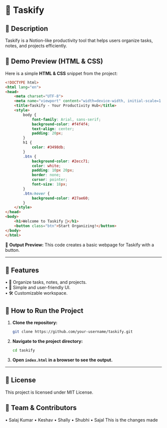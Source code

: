 # 🌟 Taskify

## 📌 Description
Taskify is a Notion-like productivity tool that helps users organize tasks, notes, and projects efficiently.

## 🎨 Demo Preview (HTML & CSS)
Here is a simple **HTML & CSS** snippet from the project:

```html
<!DOCTYPE html>
<html lang="en">
<head>
    <meta charset="UTF-8">
    <meta name="viewport" content="width=device-width, initial-scale=1.0">
    <title>Taskify - Your Productivity Hub</title>
    <style>
        body {
            font-family: Arial, sans-serif;
            background-color: #f4f4f4;
            text-align: center;
            padding: 20px;
        }
        h1 {
            color: #3498db;
        }
        .btn {
            background-color: #2ecc71;
            color: white;
            padding: 10px 20px;
            border: none;
            cursor: pointer;
            font-size: 18px;
        }
        .btn:hover {
            background-color: #27ae60;
        }
    </style>
</head>
<body>
    <h1>Welcome to Taskify 🚀</h1>
    <button class="btn">Start Organizing!</button>
</body>
</html>
```

📌 **Output Preview:** This code creates a basic webpage for Taskify with a button.

---

## 🔹 Features
• 📝 Organize tasks, notes, and projects.  
• 🚀 Simple and user-friendly UI.  
• 🛠️ Customizable workspace.  

## 🚀 How to Run the Project
1. **Clone the repository:**  
   ```bash
   git clone https://github.com/your-username/taskify.git
   ```
2. **Navigate to the project directory:**  
   ```bash
   cd taskify
   ```
3. **Open `index.html` in a browser to see the output.**

---


## 📜 License
This project is licensed under MIT License.

## 👥 Team & Contributors
• Salaj Kumar
• Keshav
• Shally
• Shubhi
• Sajal
This is the changes made
